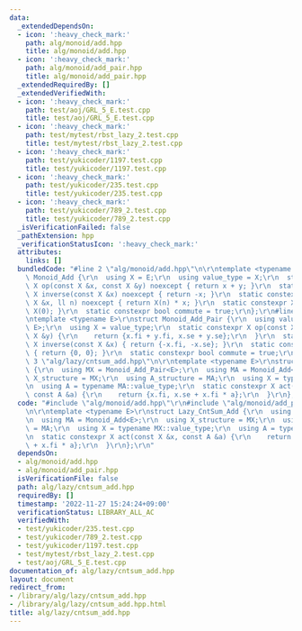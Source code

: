 ```yaml
---
data:
  _extendedDependsOn:
  - icon: ':heavy_check_mark:'
    path: alg/monoid/add.hpp
    title: alg/monoid/add.hpp
  - icon: ':heavy_check_mark:'
    path: alg/monoid/add_pair.hpp
    title: alg/monoid/add_pair.hpp
  _extendedRequiredBy: []
  _extendedVerifiedWith:
  - icon: ':heavy_check_mark:'
    path: test/aoj/GRL_5_E.test.cpp
    title: test/aoj/GRL_5_E.test.cpp
  - icon: ':heavy_check_mark:'
    path: test/mytest/rbst_lazy_2.test.cpp
    title: test/mytest/rbst_lazy_2.test.cpp
  - icon: ':heavy_check_mark:'
    path: test/yukicoder/1197.test.cpp
    title: test/yukicoder/1197.test.cpp
  - icon: ':heavy_check_mark:'
    path: test/yukicoder/235.test.cpp
    title: test/yukicoder/235.test.cpp
  - icon: ':heavy_check_mark:'
    path: test/yukicoder/789_2.test.cpp
    title: test/yukicoder/789_2.test.cpp
  _isVerificationFailed: false
  _pathExtension: hpp
  _verificationStatusIcon: ':heavy_check_mark:'
  attributes:
    links: []
  bundledCode: "#line 2 \"alg/monoid/add.hpp\"\n\r\ntemplate <typename E>\r\nstruct\
    \ Monoid_Add {\r\n  using X = E;\r\n  using value_type = X;\r\n  static constexpr\
    \ X op(const X &x, const X &y) noexcept { return x + y; }\r\n  static constexpr\
    \ X inverse(const X &x) noexcept { return -x; }\r\n  static constexpr X power(const\
    \ X &x, ll n) noexcept { return X(n) * x; }\r\n  static constexpr X unit() { return\
    \ X(0); }\r\n  static constexpr bool commute = true;\r\n};\r\n#line 1 \"alg/monoid/add_pair.hpp\"\
    \ntemplate <typename E>\r\nstruct Monoid_Add_Pair {\r\n  using value_type = pair<E,\
    \ E>;\r\n  using X = value_type;\r\n  static constexpr X op(const X &x, const\
    \ X &y) {\r\n    return {x.fi + y.fi, x.se + y.se};\r\n  }\r\n  static constexpr\
    \ X inverse(const X &x) { return {-x.fi, -x.se}; }\r\n  static constexpr X unit()\
    \ { return {0, 0}; }\r\n  static constexpr bool commute = true;\r\n};\r\n#line\
    \ 3 \"alg/lazy/cntsum_add.hpp\"\n\r\ntemplate <typename E>\r\nstruct Lazy_CntSum_Add\
    \ {\r\n  using MX = Monoid_Add_Pair<E>;\r\n  using MA = Monoid_Add<E>;\r\n  using\
    \ X_structure = MX;\r\n  using A_structure = MA;\r\n  using X = typename MX::value_type;\r\
    \n  using A = typename MA::value_type;\r\n  static constexpr X act(const X &x,\
    \ const A &a) {\r\n    return {x.fi, x.se + x.fi * a};\r\n  }\r\n};\r\n"
  code: "#include \"alg/monoid/add.hpp\"\r\n#include \"alg/monoid/add_pair.hpp\"\r\
    \n\r\ntemplate <typename E>\r\nstruct Lazy_CntSum_Add {\r\n  using MX = Monoid_Add_Pair<E>;\r\
    \n  using MA = Monoid_Add<E>;\r\n  using X_structure = MX;\r\n  using A_structure\
    \ = MA;\r\n  using X = typename MX::value_type;\r\n  using A = typename MA::value_type;\r\
    \n  static constexpr X act(const X &x, const A &a) {\r\n    return {x.fi, x.se\
    \ + x.fi * a};\r\n  }\r\n};\r\n"
  dependsOn:
  - alg/monoid/add.hpp
  - alg/monoid/add_pair.hpp
  isVerificationFile: false
  path: alg/lazy/cntsum_add.hpp
  requiredBy: []
  timestamp: '2022-11-27 15:24:24+09:00'
  verificationStatus: LIBRARY_ALL_AC
  verifiedWith:
  - test/yukicoder/235.test.cpp
  - test/yukicoder/789_2.test.cpp
  - test/yukicoder/1197.test.cpp
  - test/mytest/rbst_lazy_2.test.cpp
  - test/aoj/GRL_5_E.test.cpp
documentation_of: alg/lazy/cntsum_add.hpp
layout: document
redirect_from:
- /library/alg/lazy/cntsum_add.hpp
- /library/alg/lazy/cntsum_add.hpp.html
title: alg/lazy/cntsum_add.hpp
---
```

